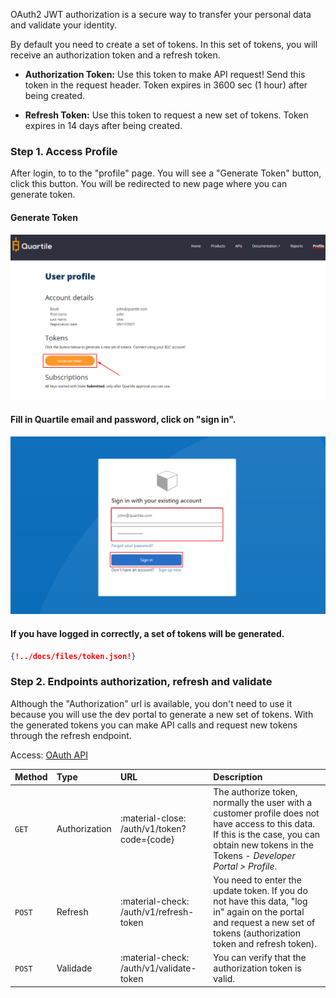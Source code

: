 OAuth2 JWT authorization is a secure way to transfer your personal data and validate your identity.

By default you need to create a set of tokens. In this set of tokens, you will receive an authorization token and a refresh token.

* __Authorization Token:__ Use this token to make API request! Send this token in the request header. Token expires in 3600 sec (1 hour) after being created.

* __Refresh Token:__ Use this token to request a new set of tokens. Token expires in 14 days after being created.



### Step 1. Access Profile

After login, to to the "profile" page. You will see a "Generate Token" button, click this button. You will be redirected to new page where you can generate token.

#### Generate Token

<img src="../img/token_00.png" alt="Login Screen">

#### Fill in Quartile email and password, click on "sign in".

<img src="../img/token_01.png" alt="Login Screen">

#### If you have logged in correctly, a set of tokens will be generated.

```JSON
{!../docs/files/token.json!}
```

### Step 2. Endpoints **authorization**, **refresh** and **validate**

Although the "Authorization" url is available, you don't need to use it because you will use the dev portal to generate a new set of tokens. With the generated tokens you can make API calls and request new tokens through the refresh endpoint. 

Access: [OAuth API](https://developer.quartile.com/api-details#api=auth) 


| __Method__ | __Type__ | __URL__ | __Description__ |
| :------------- |:------------- | :------------- | :------------- |
| `GET` | Authorization | :material-close: /auth/v1/token?code={code} | The authorize token, normally the user with a customer profile does not have access to this data. If this is the case, you can obtain new tokens in the Tokens - *Developer Portal > Profile*.  |
| `POST` | Refresh | :material-check: /auth/v1/refresh-token | You need to enter the update token. If you do not have this data, "log in" again on the portal and request a new set of tokens (authorization token and refresh token).|
| `POST` | Validade | :material-check: /auth/v1/validate-token | You can verify that the authorization token is valid.|